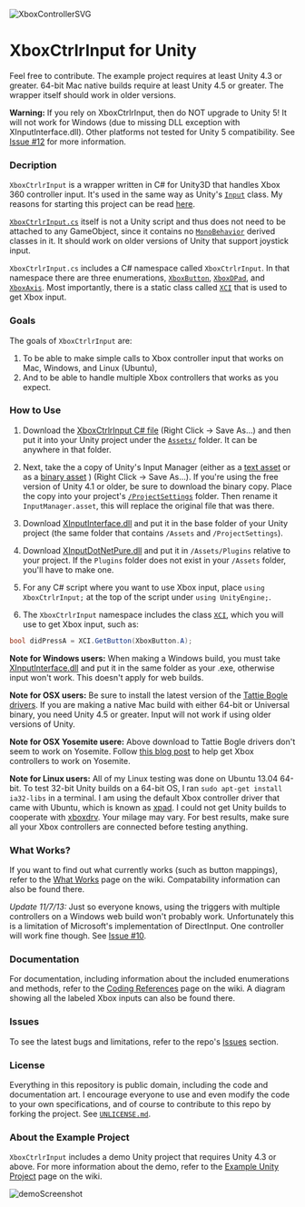 ![XboxControllerSVG](https://upload.wikimedia.org/wikipedia/commons/thumb/1/1b/Xbox_Controller.svg/200px-Xbox_Controller.svg.png)

XboxCtrlrInput for Unity
========================

Feel free to contribute. The example project requires at least Unity 4.3 or greater. 64-bit Mac native builds require at least Unity 4.5 or greater. The wrapper itself should work in older versions.

**Warning:** If you rely on XboxCtrlrInput, then do NOT upgrade to Unity 5! It will not work for Windows (due to missing DLL exception with XInputInterface.dll). Other platforms not tested for Unity 5 compatibility. See [Issue #12](https://github.com/JISyed/Unity-XboxCtrlrInput/issues/12) for more information.

### Decription

`XboxCtrlrInput` is a wrapper written in C# for Unity3D that handles Xbox 360 controller input. It's used in the same way as Unity's [`Input`](http://docs.unity3d.com/Documentation/ScriptReference/Input.html) class. My reasons for starting this project can be read [here](http://jibransyed.wordpress.com/2013/09/07/the-motivation-behind-xboxctrlrinput/).

[`XboxCtrlrInput.cs`](https://github.com/JISyed/Unity-XboxCtrlrInput/blob/master/XboxCtrlrInput/Assets/XboxCtrlrInputPackage/XboxCtrlrInput.cs) itself is not a Unity script and thus does not need to be attached to any GameObject, since it contains no [`MonoBehavior`](http://docs.unity3d.com/Documentation/ScriptReference/MonoBehaviour.html) derived classes in it. It should work on older versions of Unity that support joystick input.

`XboxCtrlrInput.cs` includes a C# namespace called `XboxCtrlrInput`. In that namespace there are three enumerations, [`XboxButton`](https://github.com/JISyed/Unity-XboxCtrlrInput/wiki/XboxButton), [`XboxDPad`](https://github.com/JISyed/Unity-XboxCtrlrInput/wiki/XboxDPad), and [`XboxAxis`](https://github.com/JISyed/Unity-XboxCtrlrInput/wiki/XboxAxis). Most importantly, there is a static class called [`XCI`](https://github.com/JISyed/Unity-XboxCtrlrInput/wiki/Coding-Reference#the-xci-class) that is used to get Xbox input.


### Goals

The goals of `XboxCtrlrInput` are:

1.   To be able to make simple calls to Xbox controller input that works on Mac, Windows, and Linux (Ubuntu),
2.   And to be able to handle multiple Xbox controllers that works as you expect.


### How to Use

1. Download the [XboxCtrlrInput C# file](https://raw.github.com/JISyed/Unity-XboxCtrlrInput/master/XboxCtrlrInput/Assets/XboxCtrlrInputPackage/XboxCtrlrInput.cs) (Right Click -> Save As...) and then put it into your Unity project under the [`Assets/`](https://github.com/JISyed/Unity-XboxCtrlrInput/tree/master/XboxCtrlrInput/Assets) folder. It can be anywhere in that folder.

2. Next, take the a copy of Unity's Input Manager (either as a [text asset](https://github.com/JISyed/Unity-XboxCtrlrInput/raw/master/InputManager%20Copies/InputManagerText.asset) or as a [binary asset](https://github.com/JISyed/Unity-XboxCtrlrInput/raw/master/InputManager%20Copies/InputManagerBinary.asset) ) (Right Click -> Save As...). If you're using the free version of Unity 4.1 or older, be sure to download the binary copy. Place the copy into your project's [`/ProjectSettings`](https://github.com/JISyed/Unity-XboxCtrlrInput/tree/master/XboxCtrlrInput/ProjectSettings) folder. Then rename it `InputManager.asset`, this will replace the original file that was there. 

3. Download [XInputInterface.dll](https://github.com/JISyed/Unity-XboxCtrlrInput/raw/master/XboxCtrlrInput/XInputInterface.dll) and put it in the base folder of your Unity project (the same folder that contains `/Assets` and `/ProjectSettings`).

4. Download [XInputDotNetPure.dll](https://github.com/JISyed/Unity-XboxCtrlrInput/raw/master/XboxCtrlrInput/Assets/Plugins/XInputDotNetPure.dll) and put it in `/Assets/Plugins` relative to your project. If the `Plugins` folder does not exist in your `/Assets` folder, you'll have to make one.

5. For any C# script where you want to use Xbox input, place `using XboxCtrlrInput;` at the top of the script under `using UnityEngine;`.

6. The `XboxCtrlrInput` namespace includes the class [`XCI`](https://github.com/JISyed/Unity-XboxCtrlrInput/wiki/Coding-Reference#the-xci-class), which you will use to get Xbox input, such as:
```csharp
bool didPressA = XCI.GetButton(XboxButton.A);
```

**Note for Windows users:** When making a Windows build, you must take [XInputInterface.dll](https://github.com/JISyed/Unity-XboxCtrlrInput/raw/master/XboxCtrlrInput/XInputInterface.dll) and put it in the same folder as your .exe, otherwise input won't work. This doesn't apply for web builds.

**Note for OSX users:** Be sure to install the latest version of the [Tattie Bogle drivers](http://tattiebogle.net/index.php/ProjectRoot/Xbox360Controller/OsxDriver). If you are making a native Mac build with either 64-bit or Universal binary, you need Unity 4.5 or greater. Input will not work if using older versions of Unity.

**Note for OSX Yosemite usere:** Above download to Tattie Bogle drivers don't seem to work on Yosemite. Follow [this blog post](http://www.jacobtomlinson.co.uk/2014/10/17/use-xbox-360-pad-with-yosemite/) to help get Xbox controllers to work on Yosemite.

**Note for Linux users:** All of my Linux testing was done on Ubuntu 13.04 64-bit. To test 32-bit Unity builds on a 64-bit OS, I ran `sudo apt-get install ia32-libs` in a terminal. I am using the default Xbox controller driver that came with Ubuntu, which is known as [xpad](http://lxr.free-electrons.com/source/drivers/input/joystick/xpad.c). I could not get Unity builds to cooperate with [xboxdrv](http://pingus.seul.org/~grumbel/xboxdrv/). Your milage may vary. For best results, make sure all your Xbox controllers are connected before testing anything.


### What Works?

If you want to find out what currently works (such as button mappings), refer to the [What Works](https://github.com/JISyed/Unity-XboxCtrlrInput/wiki/What-Works) page on the wiki. Compatability information can also be found there.

*Update 11/7/13:* Just so everyone knows, using the triggers with multiple controllers on a Windows web build won't probably work. Unfortunately this is a limitation of Microsoft's implementation of DirectInput. One controller will work fine though. See [Issue #10](https://github.com/JISyed/Unity-XboxCtrlrInput/issues/10).


### Documentation

For documentation, including information about the included enumerations and methods, refer to the [Coding References](https://github.com/JISyed/Unity-XboxCtrlrInput/wiki/Coding-Reference) page on the wiki. A diagram showing all the labeled Xbox inputs can also be found there.

### Issues

To see the latest bugs and limitations, refer to the repo's [Issues](https://github.com/JISyed/Unity-XboxCtrlrInput/issues) section.

### License

Everything in this repository is public domain, including the code and documentation art. I encourage everyone to use and even modify the code to your own specifications, and of course to contribute to this repo by forking the project. See [`UNLICENSE.md`](https://github.com/JISyed/Unity-XboxCtrlrInput/blob/master/UNLICENSE.md).

### About the Example Project

`XboxCtrlrInput` includes a demo Unity project that requires Unity 4.3 or above. For more information about the demo, refer to the [Example Unity Project](https://github.com/JISyed/Unity-XboxCtrlrInput/wiki/The-Example-Unity-Project) page on the wiki.

![demoScreenshot](http://jibransyed.files.wordpress.com/2013/09/screen-shot-2013-09-09-at-3-24-24-pm.png?w=600)
